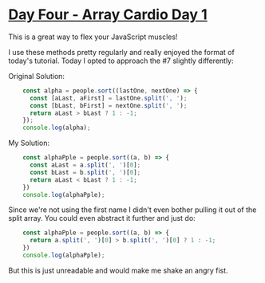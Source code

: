 # [Day Four - Array Cardio Day 1](https://github.com/stpCollabr8nLstn/JavaScript30/tree/master/04%20-%20Array%20Cardio%20Day%201)

This is a great way to flex your JavaScript muscles! 

I use these methods pretty regularly and really enjoyed the format of today's tutorial. 
Today I opted to approach the #7 slightly differently:

Original Solution:

```javascript
    const alpha = people.sort((lastOne, nextOne) => {
      const [aLast, aFirst] = lastOne.split(', ');
      const [bLast, bFirst] = nextOne.split(', ');
      return aLast > bLast ? 1 : -1;
    });
    console.log(alpha);
```

My Solution:

```javascript
    const alphaPple = people.sort((a, b) => {
      const aLast = a.split(', ')[0];
      const bLast = b.split(', ')[0];
      return aLast < bLast ? 1 : -1;
    })
    console.log(alphaPple);
```

Since we're not using the first name I didn't even bother pulling it out of the split array.
You could even abstract it further and just do:

```javascript
    const alphaPple = people.sort((a, b) => {
      return a.split(', ')[0] > b.split(', ')[0] ? 1 : -1;
    })
    console.log(alphaPple);
```

But this is just unreadable and would make me shake an angry fist.
